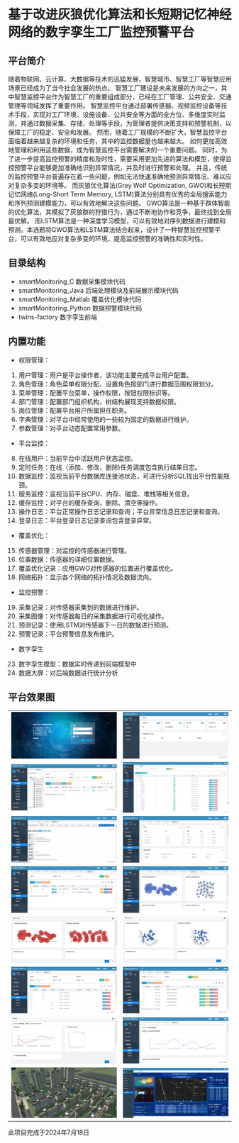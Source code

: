 # 基于改进灰狼优化算法和长短期记忆神经网络的数字孪生工厂监控预警平台

## 平台简介
随着物联网、云计算、大数据等技术的迅猛发展，智慧城市、智慧工厂等智慧应用场景已经成为了当今社会发展的热点。 智慧工厂建设是未来发展的方向之一，其中智慧监控平台作为智慧工厂的重要组成部分，已经在工厂管理、公共安全、交通管理等领域发挥了重要作用。 智慧监控平台通过部署传感器、视频监控设备等技术手段，实现对工厂环境、设施设备、公共安全等方面的全方位、多维度实时监测，并通过数据采集、存储、处理等手段，为管理者提供决策支持和预警机制，以保障工厂的稳定、安全和发展。 然而，随着工厂规模的不断扩大，智慧监控平台面临着越来越复杂的环境和任务，其中的监控数据量也越来越大。 如何更加高效地管理和利用这些数据，成为智慧监控平台需要解决的一个重要问题。 同时，为了进一步提高监控预警的精度和及时性，需要采用更加先进的算法和模型，使得监控预警平台能够更加准确地识别异常情况，并及时进行预警和处理。 并且，传统的监控预警平台普遍存在着一些问题，例如无法快速准确地预测异常情况、难以应对复杂多变的环境等。 而灰狼优化算法(Grey Wolf Optimization, GWO)和长短期记忆网络(Long-Short Term Memory, LSTM)算法分别具有优秀的全局搜索能力和序列预测建模能力，可以有效地解决这些问题。 GWO算法是一种基于群体智能的优化算法，其模拟了灰狼群的狩猎行为，通过不断地协作和竞争，最终找到全局最优解。 而LSTM算法是一种深度学习模型，可以有效地对序列数据进行建模和预测。本选题将GWO算法和LSTM算法结合起来，设计了一种智慧监控预警平台，可以有效地应对复杂多变的环境，提高监控预警的准确性和实时性。

## 目录结构
- smartMonitoring_C  数据采集模块代码
- smartMonitoring_Java  后端处理模块及前端展示模块代码
- smartMonitoring_Matlab 覆盖优化模块代码
- smartMonitoring_Python 数据预警模块代码
- twins-factory 数字孪生前端

## 内置功能
- 权限管理：
1. 用户管理：用户是平台操作者，该功能主要完成平台用户配置。
2. 角色管理：角色菜单权限分配、设置角色按部门进行数据范围权限划分。
3. 菜单管理：配置平台菜单，操作权限，按钮权限标识等。
4. 部门管理：配置部门组织机构，树结构展现支持数据权限。
5. 岗位管理：配置平台用户所属担任职务。
6. 字典管理：对平台中经常使用的一些较为固定的数据进行维护。
7. 参数管理：对平台动态配置常用参数。
- 平台监控：
8. 在线用户：当前平台中活跃用户状态监控。
9. 定时任务：在线（添加、修改、删除)任务调度包含执行结果日志。
10. 数据监控：监视当前平台数据库连接池状态，可进行分析SQL找出平台性能瓶颈。
11. 服务监控：监视当前平台CPU、内存、磁盘、堆栈等相关信息。
12. 缓存监控：对平台的缓存查询，删除、清空等操作。
13. 操作日志：平台正常操作日志记录和查询；平台异常信息日志记录和查询。
14. 登录日志：平台登录日志记录查询包含登录异常。
- 覆盖优化：
15. 传感器管理：对监控的传感器进行管理。
16. 位置数据：传感器的详细位置数据。
17. 覆盖优化记录：应用GWO对传感器的位置进行覆盖优化。
18. 网络拓扑：显示各个网络的拓扑情况及数据流向。
- 监控预警：
19. 采集记录：对传感器采集到的数据进行维护。
20. 采集图像：对传感器每日的采集数据进行可视化操作。
21. 预测记录：使用LSTM对传感器下一日的数据进行预测。
22. 预警记录：平台预警信息发布维护。
- 数字孪生
23. 数字孪生模型：数据实时传递到前端模型中
24. 数据大屏：对后端数据进行统计分析

## 平台效果图

<table>
    <tr>
        <td><img src="picture/登录.png"/></td>
        <td><img src="picture/首页.png"/></td>
    </tr>
    <tr>
        <td><img src="picture/用户管理.png"/></td>
        <td><img src="picture/部门管理.png"/></td>
    </tr>
    <tr>
        <td><img src="picture/数据监控.png"/></td>
        <td><img src="picture/服务监控.png"/></td>
    </tr>
    <tr>
        <td><img src="picture/位置数据.png"/></td>
        <td><img src="picture/网络拓扑.png"/></td>
    </tr>
    <tr>
        <td><img src="picture/覆盖优化图像二维.png"/></td>
        <td><img src="picture/覆盖优化图像三维.png"/></td>
    </tr>
    <tr>
        <td><img src="picture/采集记录.png"/></td>
        <td><img src="picture/预测记录.png"/></td>
    </tr>
    <tr>
        <td><img src="picture/预测图像.png"/></td>
        <td><img src="picture/采集图像.png"/></td>
    </tr>
    <tr>
        <td><img src="picture/数字孪生.png"/></td>
        <td><img src="picture/数据大屏.png"/></td>
    </tr>
</table>

此项目完成于2024年7月18日